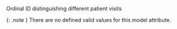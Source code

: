 Ordinal ID distinguishing different patient visits


{: .note }
There are no defined valid values for this model attribute.
